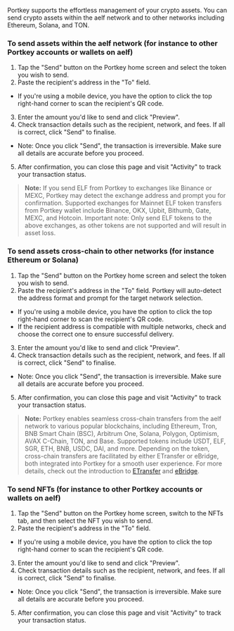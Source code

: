 Portkey supports the effortless management of your crypto assets. You can send crypto assets within the aelf network and to other networks including Ethereum, Solana, and TON.

### To send assets within the aelf network (for instance to other Portkey accounts or wallets on aelf)
1. Tap the "Send" button on the Portkey home screen and select the token you wish to send.
2. Paste the recipient's address in the "To" field.
  - If you're using a mobile device, you have the option to click the top right-hand corner to scan the recipient's QR code.
3. Enter the amount you'd like to send and click "Preview".
4. Check transaction details such as the recipient, network, and fees. If all is correct, click "Send" to finalise.
  - Note: Once you click "Send", the transaction is irreversible. Make sure all details are accurate before you proceed.
5. After confirmation, you can close this page and visit "Activity" to track your transaction status.

> **Note:** If you send ELF from Portkey to exchanges like Binance or MEXC, Portkey may detect the exchange address and prompt you for confirmation. Supported exchanges for Mainnet ELF token transfers from Portkey wallet include Binance, OKX, Upbit, Bithumb, Gate, MEXC, and Hotcoin.
Important note: Only send ELF tokens to the above exchanges, as other tokens are not supported and will result in asset loss.
>


### To send assets cross-chain to other networks (for instance Ethereum or Solana)
1. Tap the "Send" button on the Portkey home screen and select the token you wish to send.
2. Paste the recipient's address in the "To" field. Portkey will auto-detect the address format and prompt for the target network selection.
  - If you're using a mobile device, you have the option to click the top right-hand corner to scan the recipient's QR code.
  - If the recipient address is compatible with multiple networks, check and choose the correct one to ensure successful delivery.
3. Enter the amount you'd like to send and click "Preview".
4. Check transaction details such as the recipient, network, and fees. If all is correct, click "Send" to finalise.
  - Note: Once you click "Send", the transaction is irreversible. Make sure all details are accurate before you proceed.
5. After confirmation, you can close this page and visit "Activity" to track your transaction status.

> **Note:** Portkey enables seamless cross-chain transfers from the aelf network to various popular blockchains, including Ethereum, Tron, BNB Smart Chain (BSC), Arbitrum One, Solana, Polygon, Optimism, AVAX C-Chain, TON, and Base. 
Supported tokens include USDT, ELF, SGR, ETH, BNB, USDC, DAI, and more. Depending on the token, cross-chain transfers are facilitated by either ETransfer or eBridge, both integrated into Portkey for a smooth user experience.
For more details, check out the introduction to [ETransfer](https://etransfer.exchange/) and [eBridge](https://ebridge.exchange/).
>


### To send NFTs (for instance to other Portkey accounts or wallets on aelf)
1. Tap the "Send" button on the Portkey home screen, switch to the NFTs tab, and then select the NFT you wish to send.
2. Paste the recipient's address in the "To" field.
  - If you're using a mobile device, you have the option to click the top right-hand corner to scan the recipient's QR code.
3. Enter the amount you'd like to send and click "Preview".
4. Check transaction details such as the recipient, network, and fees. If all is correct, click "Send" to finalise.
  - Note: Once you click "Send", the transaction is irreversible. Make sure all details are accurate before you proceed.
5. After confirmation, you can close this page and visit "Activity" to track your transaction status.
